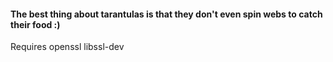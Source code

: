 #### The best thing about tarantulas is that they don't even spin webs to catch their food :)

Requires openssl libssl-dev
